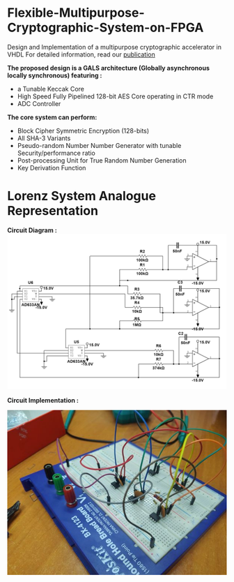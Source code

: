 # Flexible-Multipurpose-Cryptographic-System-on-FPGA
Design and Implementation of a multipurpose cryptographic accelerator in VHDL
For detailed information, read our [publication](https://ijeces.ferit.hr/index.php/ijeces/article/view/1445)

**The proposed design is a GALS architecture (Globally asynchronous locally synchronous) featuring :**
* a Tunable Keccak Core
* High Speed Fully Pipelined 128-bit AES Core operating in CTR mode
* ADC Controller

**The core system can perform:**
* Block Cipher Symmetric Encryption (128-bits)
* All SHA-3 Variants
* Pseudo-random Number Number Generator with tunable Security/performance ratio
* Post-processing Unit for True Random Number Generation
* Key Derivation Function

# Lorenz System Analogue Representation 
**Circuit Diagram :**
![lorenz-diagram-multisim](https://github.com/Kalache-abdesattar/Flexible-Multipurpose-Cryptographic-System-on-FPGA/blob/main/Analog%20Lorenz%20System/lorenz_circuit.PNG)

**Circuit Implementation :**

![lorenz-implementation](https://github.com/Kalache-abdesattar/Flexible-Multipurpose-Cryptographic-System-on-FPGA/blob/main/lorenzCircuit.jpg)

